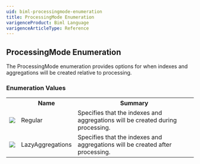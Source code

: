 ```yaml
---
uid: biml-processingmode-enumeration
title: ProcessingMode Enumeration
varigenceProduct: Biml Language
varigenceArticleType: Reference
---
```


## ProcessingMode Enumeration<div class="LanguageSummary"><div class ="SummaryItem">The ProcessingMode enumeration provides options for when indexes and aggregations will be created relative to processing.</div></div><div class="EnumValueGroup">### Enumeration Values<table id="EnumValue" class="MemberList"><tbody><tr><th class="MemberTypeIconColumnHeader">&nbsp;</th><th class="MemberNameColumnHeader">Name</th><th class="MemberSummaryColumnHeader">Summary</th></tr><tr class="cd0"><td align="center" class="MemberTypeIcon"><img src="enumValue.png"></img></td><td class="MemberName">Regular</td><td class="MemberSummary"><div class ="SummaryItem">Specifies that the indexes and aggregations will be created during processing.</div></td></tr><tr class="cd1"><td align="center" class="MemberTypeIcon"><img src="enumValue.png"></img></td><td class="MemberName">LazyAggregations</td><td class="MemberSummary"><div class ="SummaryItem">Specifies that the indexes and aggregations will be created after processing.</div></td></tr></tbody></table></div>